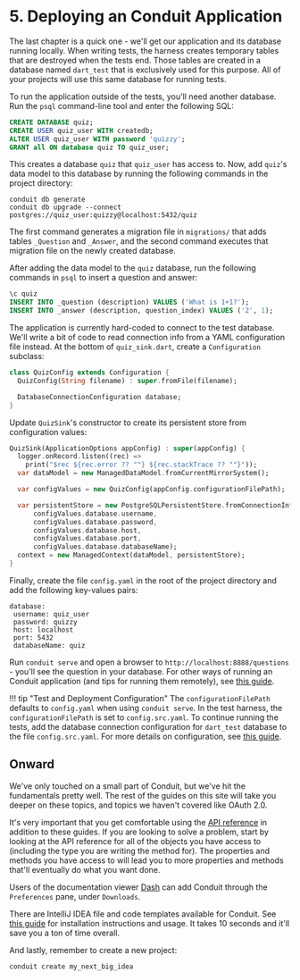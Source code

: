 # 5. Deploying an Conduit Application

The last chapter is a quick one - we'll get our application and its database running locally. When writing tests, the harness creates temporary tables that are destroyed when the tests end. Those tables are created in a database named `dart_test` that is exclusively used for this purpose. All of your projects will use this same database for running tests.

To run the application outside of the tests, you'll need another database. Run the `psql` command-line tool and enter the following SQL:

```sql
CREATE DATABASE quiz;
CREATE USER quiz_user WITH createdb;
ALTER USER quiz_user WITH password 'quizzy';
GRANT all ON database quiz TO quiz_user;
```

This creates a database `quiz` that `quiz_user` has access to. Now, add `quiz`'s data model to this database by running the following commands in the project directory:

```text
conduit db generate
conduit db upgrade --connect postgres://quiz_user:quizzy@localhost:5432/quiz
```

The first command generates a migration file in `migrations/` that adds tables `_Question` and `_Answer`, and the second command executes that migration file on the newly created database.

After adding the data model to the `quiz` database, run the following commands in `psql` to insert a question and answer:

```sql
\c quiz
INSERT INTO _question (description) VALUES ('What is 1+1?');
INSERT INTO _answer (description, question_index) VALUES ('2', 1);
```

The application is currently hard-coded to connect to the test database. We'll write a bit of code to read connection info from a YAML configuration file instead. At the bottom of `quiz_sink.dart`, create a `Configuration` subclass:

```dart
class QuizConfig extends Configuration {
  QuizConfig(String filename) : super.fromFile(filename);

  DatabaseConnectionConfiguration database;
}
```

Update `QuizSink`'s constructor to create its persistent store from configuration values:

```dart
QuizSink(ApplicationOptions appConfig) : super(appConfig) {
  logger.onRecord.listen((rec) =>
    print("$rec ${rec.error ?? ""} ${rec.stackTrace ?? ""}"));
  var dataModel = new ManagedDataModel.fromCurrentMirrorSystem();

  var configValues = new QuizConfig(appConfig.configurationFilePath);

  var persistentStore = new PostgreSQLPersistentStore.fromConnectionInfo(
      configValues.database.username,
      configValues.database.password,
      configValues.database.host,
      configValues.database.port,
      configValues.database.databaseName);
  context = new ManagedContext(dataModel, persistentStore);
}
```

Finally, create the file `config.yaml` in the root of the project directory and add the following key-values pairs:

```text
database:
 username: quiz_user
 password: quizzy
 host: localhost
 port: 5432
 databaseName: quiz
```

Run `conduit serve` and open a browser to `http://localhost:8888/questions` - you'll see the question in your database. For other ways of running an Conduit application \(and tips for running them remotely\), see [this guide]().

!!! tip "Test and Deployment Configuration" The `configurationFilePath` defaults to `config.yaml` when using `conduit serve`. In the test harness, the `configurationFilePath` is set to `config.src.yaml`. To continue running the tests, add the database connection configuration for `dart_test` database to the file `config.src.yaml`. For more details on configuration, see [this guide](https://github.com/noojee/conduit/tree/3f4c01be85b7ff135772166173524e76a5f80c32/conduit/doc/source/source/docs/http/configure.md).

## Onward

We've only touched on a small part of Conduit, but we've hit the fundamentals pretty well. The rest of the guides on this site will take you deeper on these topics, and topics we haven't covered like OAuth 2.0.

It's very important that you get comfortable using the [API reference](https://pub.dev/documentation/conduit/latest/) in addition to these guides. If you are looking to solve a problem, start by looking at the API reference for all of the objects you have access to \(including the type you are writing the method for\). The properties and methods you have access to will lead you to more properties and methods that'll eventually do what you want done.

Users of the documentation viewer [Dash](https://kapeli.com/dash) can add Conduit through the `Preferences` pane, under `Downloads`.

There are IntelliJ IDEA file and code templates available for Conduit. See [this guide](../intellij.md) for installation instructions and usage. It takes 10 seconds and it'll save you a ton of time overall.

And lastly, remember to create a new project:

```text
conduit create my_next_big_idea
```

